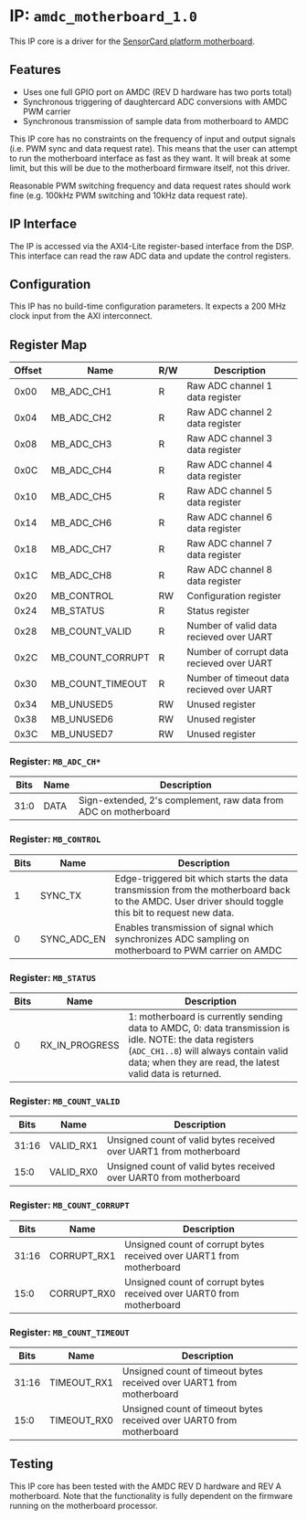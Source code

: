 # IP: `amdc_motherboard_1.0`

This IP core is a driver for the [SensorCard platform motherboard](https://github.com/Severson-Group/SensorCard/tree/develop/Motherboard).

## Features

- Uses one full GPIO port on AMDC (REV D hardware has two ports total)
- Synchronous triggering of daughtercard ADC conversions with AMDC PWM carrier
- Synchronous transmission of sample data from motherboard to AMDC

This IP core has no constraints on the frequency of input and output signals (i.e. PWM sync and data request rate). This means that the user can attempt to run the motherboard interface as fast as they want. It will break at some limit, but this will be due to the motherboard firmware itself, not this driver.

Reasonable PWM switching frequency and data request rates should work fine (e.g. 100kHz PWM switching and 10kHz data request rate).

## IP Interface

The IP is accessed via the AXI4-Lite register-based interface from the DSP. This interface can read the raw ADC data and update the control registers.

## Configuration

This IP has no build-time configuration parameters. It expects a 200 MHz clock input from the AXI interconnect.

## Register Map

| Offset | Name | R/W | Description |
| -- | -- | -- | -- |
| 0x00 | MB_ADC_CH1 | R | Raw ADC channel 1 data register |
| 0x04 | MB_ADC_CH2 | R | Raw ADC channel 2 data register |
| 0x08 | MB_ADC_CH3 | R | Raw ADC channel 3 data register |
| 0x0C | MB_ADC_CH4 | R |Raw ADC channel 4 data register |
| 0x10 | MB_ADC_CH5 | R | Raw ADC channel 5 data register |
| 0x14 | MB_ADC_CH6 | R | Raw ADC channel 6 data register |
| 0x18 | MB_ADC_CH7 | R | Raw ADC channel 7 data register |
| 0x1C | MB_ADC_CH8 | R | Raw ADC channel 8 data register |
| 0x20 | MB_CONTROL | RW | Configuration register |
| 0x24 | MB_STATUS  | R  | Status register |
| 0x28 | MB_COUNT_VALID | R | Number of valid data recieved over UART |
| 0x2C | MB_COUNT_CORRUPT | R | Number of corrupt data recieved over UART |
| 0x30 | MB_COUNT_TIMEOUT | R | Number of timeout data recieved over UART |
| 0x34 | MB_UNUSED5 | RW | Unused register |
| 0x38 | MB_UNUSED6 | RW | Unused register |
| 0x3C | MB_UNUSED7 | RW | Unused register |

### Register: `MB_ADC_CH*`

| Bits | Name | Description |
| -- | -- | -- |
| 31:0 | DATA | Sign-extended, 2's complement, raw data from ADC on motherboard |

### Register: `MB_CONTROL`

| Bits | Name | Description |
| -- | -- | -- |
| 1 | SYNC_TX | Edge-triggered bit which starts the data transmission from the motherboard back to the AMDC. User driver should toggle this bit to request new data. |
| 0 | SYNC_ADC_EN | Enables transmission of signal which synchronizes ADC sampling on motherboard to PWM carrier on AMDC |

### Register: `MB_STATUS`

| Bits | Name | Description |
| -- | -- | -- |
| 0 | RX_IN_PROGRESS | 1: motherboard is currently sending data to AMDC, 0: data transmission is idle. NOTE: the data registers (`ADC_CH1..8`) will always contain valid data; when they are read, the latest valid data is returned. |

### Register: `MB_COUNT_VALID`

| Bits | Name | Description |
| -- | -- | -- |
| 31:16 | VALID_RX1 | Unsigned count of valid bytes received over UART1 from motherboard |
| 15:0  | VALID_RX0 | Unsigned count of valid bytes received over UART0 from motherboard |

### Register: `MB_COUNT_CORRUPT`

| Bits | Name | Description |
| -- | -- | -- |
| 31:16 | CORRUPT_RX1 | Unsigned count of corrupt bytes received over UART1 from motherboard |
| 15:0  | CORRUPT_RX0 | Unsigned count of corrupt bytes received over UART0 from motherboard |

### Register: `MB_COUNT_TIMEOUT`

| Bits | Name | Description |
| -- | -- | -- |
| 31:16 | TIMEOUT_RX1 | Unsigned count of timeout bytes received over UART1 from motherboard |
| 15:0  | TIMEOUT_RX0 | Unsigned count of timeout bytes received over UART0 from motherboard |

## Testing

This IP core has been tested with the AMDC REV D hardware and REV A motherboard. Note that the functionality is fully dependent on the firmware running on the motherboard processor.